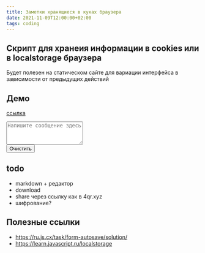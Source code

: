 ```yaml
---
title: Заметки хранящиеся в куках браузера
date: 2021-11-09T12:00:00+02:00
tags: coding
---
```


## Скрипт для хранеия информации в cookies или в localstorage браузера

Будет полезен на статическом сайте для вариации интерфейса в зависимости от предыдущих действий


## Демо
[ссылка](../../demo/md-parser/md-notes.html)
<div markdown="0">
<textarea style="width:200px; height: 60px;" id="area" placeholder="Напишите сообщение здесь"></textarea>
<br>
<button onclick="localStorage.removeItem('area');area.value=''">Очистить</button>
<script>
    area.value = localStorage.getItem('area');
    area.oninput = () => {
      localStorage.setItem('area', area.value)
    };
</script>
</div> 

## todo
- markdown + редактор
- download
- share через ссылку как в 4qr.xyz
- шифрование?

## Полезные ссылки

- <https://ru.js.cx/task/form-autosave/solution/>
- <https://learn.javascript.ru/localstorage>
